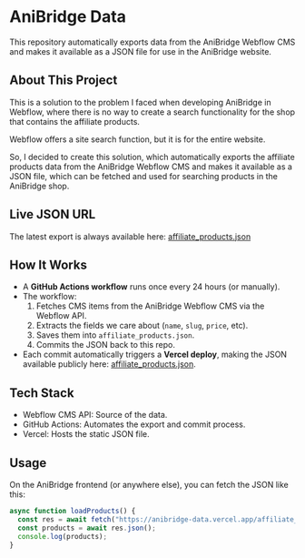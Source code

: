 # AniBridge Data
This repository automatically exports data from the AniBridge Webflow CMS and makes it available as a JSON file for use in the AniBridge website.

## About This Project
This is a solution to the problem I faced when developing AniBridge in Webflow, where there is no way to create a search functionality for the shop that contains the affiliate products.

Webflow offers a site search function, but it is for the entire website. 

So, I decided to create this solution, which automatically exports the affiliate products data from the AniBridge Webflow CMS and makes it available as a JSON file, which can be fetched and used for searching products in the AniBridge shop.

## Live JSON URL
The latest export is always available here: [affiliate_products.json](https://anibridge-data.vercel.app/affiliate_products.json)

## How It Works
- A **GitHub Actions workflow** runs once every 24 hours (or manually).
- The workflow:
	1. Fetches CMS items from the AniBridge Webflow CMS via the Webflow API.
	2. Extracts the fields we care about (`name`, `slug`, `price`, etc).
	3. Saves them into `affiliate_products.json`.
	4. Commits the JSON back to this repo.
- Each commit automatically triggers a **Vercel deploy**, making the JSON available publicly here: [affiliate_products.json](https://anibridge-data.vercel.app/affiliate_products.json).

## Tech Stack
- Webflow CMS API: Source of the data.
- GitHub Actions: Automates the export and commit process.
- Vercel: Hosts the static JSON file.

## Usage
On the AniBridge frontend (or anywhere else), you can fetch the JSON like this:
```javascript
async function loadProducts() {
  const res = await fetch("https://anibridge-data.vercel.app/affiliate_products.json");
  const products = await res.json();
  console.log(products);
}
```

